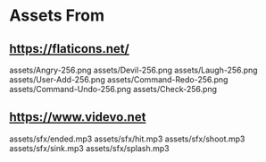 # Assets From

## https://flaticons.net/

assets/Angry-256.png
assets/Devil-256.png
assets/Laugh-256.png
assets/User-Add-256.png
assets/Command-Redo-256.png
assets/Command-Undo-256.png
assets/Check-256.png

## https://www.videvo.net

assets/sfx/ended.mp3
assets/sfx/hit.mp3
assets/sfx/shoot.mp3
assets/sfx/sink.mp3
assets/sfx/splash.mp3
